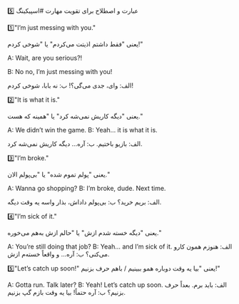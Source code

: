 5️⃣ عبارت و اصطلاح برای تقویت مهارت #اسپیکینگ

1️⃣"I’m just messing with you."

   یعنی "فقط داشتم اذیتت می‌کردم" یا "شوخی کردم!"

A: Wait, are you serious?!

B: No no, I’m just messing with you!

  الف: وای، جدی می‌گی؟!
  ب: نه بابا، شوخی کردم!

2️⃣"It is what it is."

   یعنی "دیگه کاریش نمی‌شه کرد" یا "همینه که هست."

A: We didn’t win the game.
B: Yeah… it is what it is.

 الف: بازیو باختیم.
 ب: آره... دیگه کاریش نمی‌شه کرد.

3️⃣"I’m broke."

   یعنی "پولم تموم شده" یا "بی‌پولم الان."

A: Wanna go shopping?
B: I’m broke, dude. Next time.

 الف: بریم خرید؟
  ب: بی‌پولم داداش، بذار واسه یه وقت دیگه.

4️⃣"I’m sick of it."

   یعنی "دیگه خسته شدم ازش" یا "حالم ازش به‌هم می‌خوره."

A: You’re still doing that job?
B: Yeah… and I’m sick of it.
  الف: هنوزم همون کارو می‌کنی؟
  ب: آره... و واقعاً خسته‌م ازش.

5️⃣"Let’s catch up soon!"
   یعنی "بیا یه وقت دوباره همو ببینیم / باهم حرف بزنیم!"

A: Gotta run. Talk later?
B: Yeah! Let’s catch up soon.
  الف: باید برم. بعداً حرف بزنیم؟
  ب: آره حتماً! بیا یه وقت بازم گپ بزنیم.

